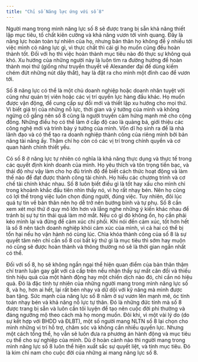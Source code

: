 ```yaml
---
title: "Chỉ số Năng lực ứng với số 8"
---
```

Người mang trong mình năng lực số 8 sẽ được trang bị sẵn khả năng thiết lập mục tiêu, tố chất kiên cường và khả năng vươn tới vinh quang. Đây là năng lực hoàn toàn tự nhiên của họ, nhưng bản thân họ không để ý nhiều tới việc mình có năng lực gì, vì thực chất thì cái gì họ muốn cũng đều hoàn thành tốt. Đối với họ thì việc hoàn thành mục tiêu nào đó thực sự không quá khó. Xu hướng của những người này là luôn tìm ra đường hướng để hoàn thành mọi thứ (giống như truyền thuyết về Alexander đại đế dùng kiếm chém đứt những nút dây thắt), hay là đặt ra cho mình một đỉnh cao để vươn tới.

 Số 8 năng lực có thể là một chủ doanh nghiệp hoặc doanh nhân tuyệt vời cũng như quản trị viên hoặc các vị trí quyền lực hàng đầu khác. Họ muốn được vận động, để cung cấp sự đổi mới và thiết lập xu hướng cho mọi thứ. Vì biết giá trị của những nỗ lực, thời gian và ý tưởng của mình và không ngừng cố gắng nên số 8 cũng là người truyền cảm hứng mạnh mẽ cho cộng đồng. Những điều họ có thể làm ở cấp độ cao là quảng bá, giới thiệu các công nghệ mới và trình bày ý tưởng của mình. Vốn dĩ họ sinh ra để là nhà lãnh đạo và có thể tạo ra doanh nghiệp thành công của riêng mình bởi bản năng tài năng ấy. Thậm chí họ còn có các vị trí trong chính quyền và cơ quan hành chính thiết yếu. 

Có số 8 ở năng lực tự nhiên có nghĩa là khả năng thực dụng và thực tế trong các quyết định kinh doanh của mình. Họ yêu thích và tôn trọng tiền bạc, và thái độ như vậy làm cho họ đủ trình độ để biết cách thức hoạt động và làm thế nào để đạt được thành công tài chính. Họ hiểu các chương trình và cơ chế tài chính khác nhau. Số 8 luôn biết điều gì là tốt hay xấu cho mình chỉ trong khoảnh khắc đầu tiên nhìn thấy nó, vì họ rất nhạy bén. Nên họ cũng có lợi thế trong việc luôn chọn đúng người, đúng việc. Tuy nhiên, đôi lúc quá tự tin về bản thân nên họ dễ trở nên bướng bỉnh và tự phụ. Số 8 cần xem xét mọi thứ ở quy mô lớn hơn và lắng nghe những ý kiến khác nhau để tránh bị sự tự tin thái quá làm mờ mắt. Nếu có gì đó không ổn, họ cần phải kéo mình lại và đừng để cảm xúc chi phối. Khi nói đến cảm xúc, tốt hơn hết là số 8 nên tách doanh nghiệp khỏi cảm xúc của mình, vì cả hai có thể bị tổn hại nếu họ vận hành nó cùng lúc. Chìa khóa thành công của số 8 là sự quyết tâm nên chỉ cần số 8 coi bất kỳ thứ gì là mục tiêu thì sớm hay muộn nó cũng sẽ được hoàn thành và thông thường nó sẽ là thời gian ngắn nhất có thể.  

Đối với số 8, họ sẽ không ngần ngại thể hiện quan điểm của bản thân thậm chí tranh luận gay gắt với cả cấp trên nếu nhận thấy sự mất cân đối và thiếu tính hiệu quả của một hành động hay một chiến dịch nào đó, chỉ cần nó hiệu quả. Đó là đặc tính tự nhiên của những người mang trong mình năng lực số 8, và họ, hơn ai hết, lại rất bén nhạy và dữ dội với kỹ năng mà mình được ban tặng. Sức mạnh của năng lực số 8 nằm ở sự vươn lên mạnh mẽ, óc tính toán nhạy bén và khả năng nỗ lực tự thân. Đó là những đức tính mà số 8 được trang bị sẵn và luôn cần tôi luyện để tạo nên cuộc đời phi thường và đáng ngưỡng mộ theo cách mà họ mong muốn. 
Đôi khi, vì một vài lý do (do sự kết hợp với BHDD và ĐLBT), một số người mang NLTN số 8 lại chọn cho mình những vị trí hỗ trợ, chăm sóc và không cần nhiều quyền lực. Nhưng một cách tổng thể, họ vẫn sẽ luôn đưa ra phương án hành động và mục tiêu cụ thể cho sự nghiệp của mình. Dù ở hoàn cảnh nào thì người mang trong mình năng lực số 8 luôn thể hiện xuất sắc sự quyết liệt, và tính mục tiêu. Đó là kim chỉ nam cho cuộc đời của những ai mang năng lực số 8.
